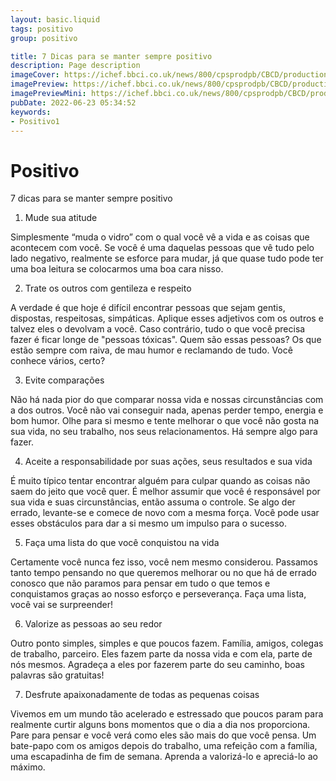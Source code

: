 ```yaml
---
layout: basic.liquid
tags: positivo
group: positivo

title: 7 Dicas para se manter sempre positivo
description: Page description
imageCover: https://ichef.bbci.co.uk/news/800/cpsprodpb/CBCD/production/_105737125_sonrisaforzada.jpg
imagePreview: https://ichef.bbci.co.uk/news/800/cpsprodpb/CBCD/production/_105737125_sonrisaforzada.jpg
imagePreviewMini: https://ichef.bbci.co.uk/news/800/cpsprodpb/CBCD/production/_105737125_sonrisaforzada.jpg
pubDate: 2022-06-23 05:34:52
keywords:
- Positivo1
---
```


# Positivo

7 dicas para se manter sempre positivo 

1. Mude sua atitude

Simplesmente “muda o vidro” com o qual você vê a vida e as coisas que acontecem com você. Se você é uma daquelas pessoas que vê tudo pelo lado negativo, realmente se esforce para mudar, já que quase tudo pode ter uma boa leitura se colocarmos uma boa cara nisso.

2. Trate os outros com gentileza e respeito

A verdade é que hoje é difícil encontrar pessoas que sejam gentis, dispostas, respeitosas, simpáticas. Aplique esses adjetivos com os outros e talvez eles o devolvam a você. Caso contrário, tudo o que você precisa fazer é ficar longe de "pessoas tóxicas". Quem são essas pessoas? Os que estão sempre com raiva, de mau humor e reclamando de tudo. Você conhece vários, certo?

3. Evite comparações

Não há nada pior do que comparar nossa vida e nossas circunstâncias com a dos outros. Você não vai conseguir nada, apenas perder tempo, energia e bom humor. Olhe para si mesmo e tente melhorar o que você não gosta na sua vida, no seu trabalho, nos seus relacionamentos. Há sempre algo para fazer.

4. Aceite a responsabilidade por suas ações, seus resultados e sua vida

É muito típico tentar encontrar alguém para culpar quando as coisas não saem do jeito que você quer. É melhor assumir que você é responsável por sua vida e suas circunstâncias, então assuma o controle. Se algo der errado, levante-se e comece de novo com a mesma força. Você pode usar esses obstáculos para dar a si mesmo um impulso para o sucesso.

5. Faça uma lista do que você conquistou na vida

Certamente você nunca fez isso, você nem mesmo considerou. Passamos tanto tempo pensando no que queremos melhorar ou no que há de errado conosco que não paramos para pensar em tudo o que temos e conquistamos graças ao nosso esforço e perseverança. Faça uma lista, você vai se surpreender!

6. Valorize as pessoas ao seu redor

Outro ponto simples, simples e que poucos fazem. Família, amigos, colegas de trabalho, parceiro. Eles fazem parte da nossa vida e com ela, parte de nós mesmos. Agradeça a eles por fazerem parte do seu caminho, boas palavras são gratuitas!

7. Desfrute apaixonadamente de todas as pequenas coisas

Vivemos em um mundo tão acelerado e estressado que poucos param para realmente curtir alguns bons momentos que o dia a dia nos proporciona. Pare para pensar e você verá como eles são mais do que você pensa. Um bate-papo com os amigos depois do trabalho, uma refeição com a família, uma escapadinha de fim de semana. Aprenda a valorizá-lo e apreciá-lo ao máximo.
